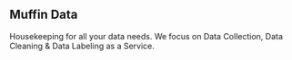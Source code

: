 Muffin Data
---

Housekeeping for all your data needs. We focus on Data Collection, Data Cleaning & Data Labeling as a Service.
